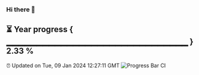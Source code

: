 ### Hi there 👋
⏳ Year progress { ▁▁▁▁▁▁▁▁▁▁▁▁▁▁▁▁▁▁▁▁▁▁▁▁▁▁▁▁▁▁ } 2.33 %
---
⏰ Updated on Tue, 09 Jan 2024 12:27:11 GMT
![Progress Bar CI](https://github.com/liununu/liununu/workflows/Progress%20Bar%20CI/badge.svg)
